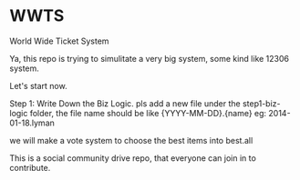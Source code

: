 WWTS
====

World Wide Ticket System


Ya, this repo is trying to simulitate a very big system, some kind like 12306 system.

Let's start now.

Step 1: Write Down the Biz Logic.
pls add a new file under the step1-biz-logic folder, the file name should be like {YYYY-MM-DD}.{name}
eg: 2014-01-18.lyman

we will make a vote system to choose the best items into best.all


This is a social community drive repo, that everyone can join in to contribute.
